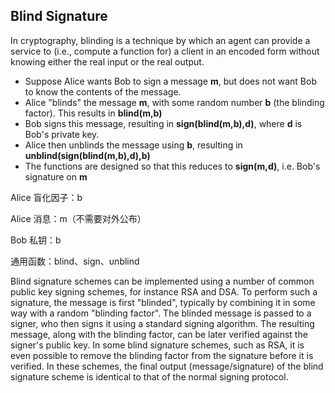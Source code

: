## Blind Signature

In cryptography, blinding is a technique by which an agent can provide a service to \(i.e., compute a function for\) a client in an encoded form without knowing either the real input or the real output.

* Suppose Alice wants Bob to sign a message **m**, but does not want Bob to know the contents of the message.
* Alice "blinds" the message **m**, with some random number **b** \(the blinding factor\). This results in **blind\(m,b\)**
* Bob signs this message, resulting in **sign\(blind\(m,b\),d\)**, where **d** is Bob's private key.
* Alice then unblinds the message using **b**, resulting in **unblind\(sign\(blind\(m,b\),d\),b\)**
* The functions are designed so that this reduces to **sign\(m,d\)**, i.e. Bob's signature on **m**

Alice 盲化因子：b

Alice 消息：m（不需要对外公布）

Bob 私钥：b

通用函数：blind、sign、unblind

Blind signature schemes can be implemented using a number of common public key signing schemes, for instance RSA and DSA. To perform such a signature, the message is first "blinded", typically by combining it in some way with a random "blinding factor". The blinded message is passed to a signer, who then signs it using a standard signing algorithm. The resulting message, along with the blinding factor, can be later verified against the signer's public key. In some blind signature schemes, such as RSA, it is even possible to remove the blinding factor from the signature before it is verified. In these schemes, the final output \(message/signature\) of the blind signature scheme is identical to that of the normal signing protocol.



